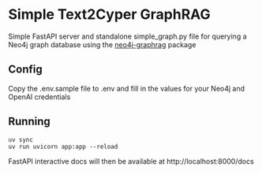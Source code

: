 # Simple Text2Cyper GraphRAG
Simple FastAPI server and standalone simple_graph.py file for querying a Neo4j graph database using the [neo4j-graphrag]() package

## Config
Copy the .env.sample file to .env and fill in the values for your Neo4j and OpenAI credentials

## Running
```
uv sync
uv run uvicorn app:app --reload
```
FastAPI interactive docs will then be available at http://localhost:8000/docs